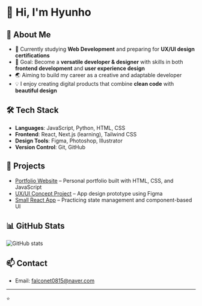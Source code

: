 # 👋 Hi, I'm Hyunho  

## 🚀 About Me
- 🌱 Currently studying **Web Development** and preparing for **UX/UI design certifications**  
- 🎯 Goal: Become a **versatile developer & designer** with skills in both **frontend development** and **user experience design**  
- 🌏 Aiming to build my career as a creative and adaptable developer  
- 💡 I enjoy creating digital products that combine **clean code** with **beautiful design**  

## 🛠 Tech Stack
- **Languages**: JavaScript, Python, HTML, CSS  
- **Frontend**: React, Next.js (learning), Tailwind CSS  
- **Design Tools**: Figma, Photoshop, Illustrator  
- **Version Control**: Git, GitHub  

## 📂 Projects
- [Portfolio Website](링크) – Personal portfolio built with HTML, CSS, and JavaScript  
- [UX/UI Concept Project](링크) – App design prototype using Figma  
- [Small React App](링크) – Practicing state management and component-based UI  

## 📊 GitHub Stats
![GitHub stats](https://github-readme-stats.vercel.app/api?username=YourGitHubID&show_icons=true&theme=tokyonight)  

## 📫 Contact
- Email: falconet0815@naver.com

---
⭐️
